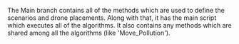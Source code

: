 The Main branch contains all of the methods which are used to define the scenarios and drone placements.
Along with that, it has the main script which executes all of the algorithms.
It also contains any methods which are shared among all the algorithms (like 'Move_Pollution').
